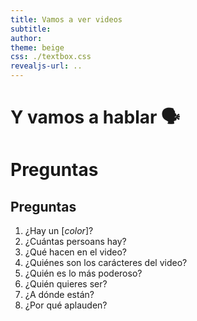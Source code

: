 ```yaml
---
title: Vamos a ver videos
subtitle: 
author: 
theme: beige
css: ./textbox.css
revealjs-url: ..
---
```

# Y vamos a hablar 🗣️

# Preguntas
## Preguntas
1. ¿Hay un [*color*]?
2. ¿Cuántas persoans hay? 
3. ¿Qué hacen en el video? 
4. ¿Quiénes son los carácteres del video?
5. ¿Quién es lo más poderoso?
6. ¿Quién quieres ser?
7. ¿A dónde están?
8. ¿Por qué aplauden?
